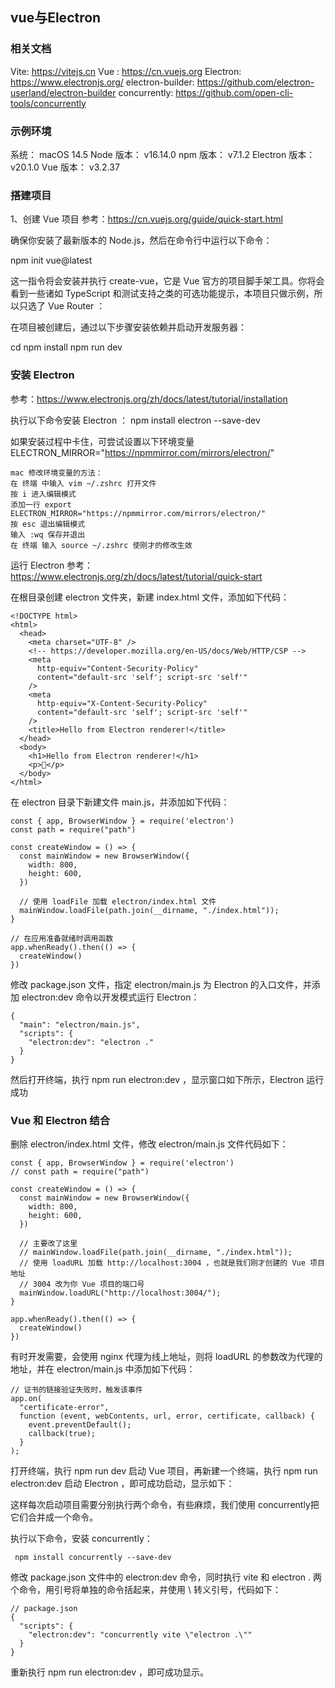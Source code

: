 ## vue与Electron

### 相关文档

Vite: https://vitejs.cn
Vue : https://cn.vuejs.org
Electron: https://www.electronjs.org/
electron-builder: https://github.com/electron-userland/electron-builder
concurrently: https://github.com/open-cli-tools/concurrently

### 示例环境
系统： macOS 14.5
Node 版本： v16.14.0
npm 版本： v7.1.2
Electron 版本： v20.1.0
Vue 版本： v3.2.37

### 搭建项目
1、创建 Vue 项目
参考：https://cn.vuejs.org/guide/quick-start.html

确保你安装了最新版本的 Node.js，然后在命令行中运行以下命令：

npm init vue@latest

这一指令将会安装并执行 create-vue，它是 Vue 官方的项目脚手架工具。你将会看到一些诸如 TypeScript 和测试支持之类的可选功能提示，本项目只做示例，所以只选了 Vue Router ：

在项目被创建后，通过以下步骤安装依赖并启动开发服务器：

cd <your-project-name>
npm install
npm run dev


### 安装 Electron
参考：https://www.electronjs.org/zh/docs/latest/tutorial/installation

执行以下命令安装 Electron ：
npm install electron --save-dev

如果安装过程中卡住，可尝试设置以下环境变量
ELECTRON_MIRROR="https://npmmirror.com/mirrors/electron/"

```
mac 修改环境变量的方法：
在 终端 中输入 vim ~/.zshrc 打开文件
按 i 进入编辑模式
添加一行 export ELECTRON_MIRROR="https://npmmirror.com/mirrors/electron/"
按 esc 退出编辑模式
输入 :wq 保存并退出
在 终端 输入 source ~/.zshrc 使刚才的修改生效
```

运行 Electron
参考：https://www.electronjs.org/zh/docs/latest/tutorial/quick-start

在根目录创建 electron 文件夹，新建 index.html 文件，添加如下代码：

```
<!DOCTYPE html>
<html>
  <head>
    <meta charset="UTF-8" />
    <!-- https://developer.mozilla.org/en-US/docs/Web/HTTP/CSP -->
    <meta
      http-equiv="Content-Security-Policy"
      content="default-src 'self'; script-src 'self'"
    />
    <meta
      http-equiv="X-Content-Security-Policy"
      content="default-src 'self'; script-src 'self'"
    />
    <title>Hello from Electron renderer!</title>
  </head>
  <body>
    <h1>Hello from Electron renderer!</h1>
    <p>👋</p>
  </body>
</html>
```

在 electron 目录下新建文件 main.js，并添加如下代码：
```
const { app, BrowserWindow } = require('electron')
const path = require("path")

const createWindow = () => {
  const mainWindow = new BrowserWindow({
    width: 800,
    height: 600,
  })
  
  // 使用 loadFile 加载 electron/index.html 文件
  mainWindow.loadFile(path.join(__dirname, "./index.html"));
}

// 在应用准备就绪时调用函数
app.whenReady().then(() => {
  createWindow()
})
```

修改 package.json 文件，指定 electron/main.js 为 Electron 的入口文件，并添加 electron:dev 命令以开发模式运行 Electron：
```
{
  "main": "electron/main.js",
  "scripts": {
    "electron:dev": "electron ."
  }
}
```

然后打开终端，执行 npm run electron:dev ，显示窗口如下所示，Electron 运行成功

### Vue 和 Electron 结合
删除 electron/index.html 文件，修改 electron/main.js 文件代码如下：
```
const { app, BrowserWindow } = require('electron')
// const path = require("path")

const createWindow = () => {
  const mainWindow = new BrowserWindow({
    width: 800,
    height: 600,
  })

  // 主要改了这里
  // mainWindow.loadFile(path.join(__dirname, "./index.html"));
  // 使用 loadURL 加载 http://localhost:3004 ，也就是我们刚才创建的 Vue 项目地址
  // 3004 改为你 Vue 项目的端口号
  mainWindow.loadURL("http://localhost:3004/");
}

app.whenReady().then(() => {
  createWindow()
})
```
有时开发需要，会使用 nginx 代理为线上地址，则将 loadURL 的参数改为代理的地址，并在 electron/main.js 中添加如下代码：

```
// 证书的链接验证失败时，触发该事件
app.on(
  "certificate-error",
  function (event, webContents, url, error, certificate, callback) {
    event.preventDefault();
    callback(true);
  }
);
```
打开终端，执行 npm run dev 启动 Vue 项目，再新建一个终端，执行 npm run electron:dev 启动 Electron ，即可成功启动，显示如下：

这样每次启动项目需要分别执行两个命令，有些麻烦，我们使用 concurrently把它们合并成一个命令。

执行以下命令，安装 concurrently：
```
 npm install concurrently --save-dev
```
修改 package.json 文件中的 electron:dev 命令，同时执行 vite 和 electron . 两个命令，用引号将单独的命令括起来，并使用 \ 转义引号，代码如下：
```
// package.json
{
  "scripts": {
    "electron:dev": "concurrently vite \"electron .\""
  }
}
```
重新执行 npm run electron:dev ，即可成功显示。







